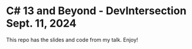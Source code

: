 # C# 13 and Beyond - DevIntersection Sept. 11, 2024

This repo has the slides and code from my talk. Enjoy!
